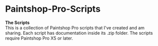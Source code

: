 # Paintshop-Pro-Scripts
**The Scripts**</br>
This is a collection of Paintshop Pro scripts that I've created and am sharing. Each script has documentation inside its .zip folder. The scripts require Paintshop Pro X5 or later.
